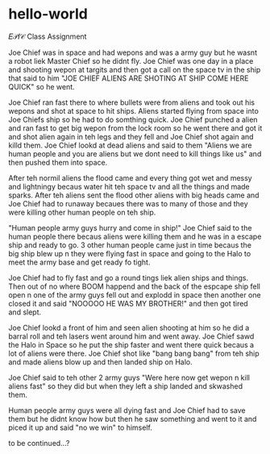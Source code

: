 # hello-world
𝐸𝒫𝐼𝒞 Class Assignment

Joe Chief was in space and had wepons and was a army guy but he wasnt a robot liek Master Chief so he didnt fly. Joe Chief was one day in a place and shooting wepon at targits and then got a call on the space tv in the ship that said to him "JOE CHIEF ALIENS ARE SHOTING AT SHIP COME HERE QUICK" so he went.

Joe Chief ran fast there to where bullets were from aliens and took out his wepons and shot at space to hit ships. Aliens started flying from space into Joe Chiefs ship so he had to do somthing quick. Joe Chief punched a alien and ran fast to get big wepon from the lock room so he went there and got it and shot alien again in teh legs and they fell and Joe Chief shot again and killd them. Joe Chief lookd at dead aliens and said to them "Aliens we are human people and you are aliens but we dont need to kill things like us" and then pushed them into space.

After teh normil aliens the flood came and every thing got wet and messy and lightningy becaus water hit teh space tv and all the things and made sparks. After teh aliens sent the flood other aliens with big heads came and Joe Chief had to runaway becaues there was to many of those and they were killing other human people on teh ship.

"Human people army guys hurry and come in ship!" Joe Chief said to the human people there becaus aliens were killing them and he was in a escape ship and ready to go. 3 other human people came just in time becaus the big ship blew up n they were flying fast in space and going to the Halo to meet the army base and get ready fo tight.

Joe Chief had to fly fast and go a round tings liek alien ships and things. Then out of no where BOOM happend and the back of the espcape ship fell open n one of the army guys fell out and explodd in space then another one closed it and said "NOOOOO HE WAS MY BROTHER!" and then got tired and slept.

Joe Chief lookd a front of him and seen alien shooting at him so he did a barral roll and teh lasers went around him and went away. Joe Chief sawd the Halo in Space so he put the ship faster and went there quick becaus a lot of aliens were there. Joe Chief shot like "bang bang bang" from teh ship and made aliens blow up and then landed ship on Halo.

Joe Chief said to teh other 2 army guys "Were here now get wepon n kill aliens fast" so they did but when they left a ship landed and skwashed them.

Human people army guys were all dying fast and Joe Chief had to save them but he didnt know how but then he saw something and went to it and piced it up and said "no we win" to himself.

to be continued...?
